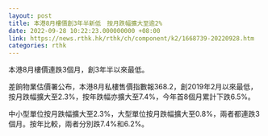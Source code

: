 ```yaml
---
layout: post
title: 本港8月樓價創3年半新低　按月跌幅擴大至逾2%
date: 2022-09-28 10:22:23.000000000 +08:00
link: https://news.rthk.hk/rthk/ch/component/k2/1668739-20220928.htm
categories: rthk
---
```


本港8月樓價連跌3個月，創3年半以來最低。

差餉物業估價署公布，本港8月私樓售價指數報368.2，創2019年2月以來最低，按月跌幅擴大至2.3%，按年跌幅亦擴大至7.4%，今年首8個月累計下跌6.5%。

中小型單位按月跌幅擴大至2.3%，大型單位按月跌幅擴大至0.8%，兩者都連跌3個月。按年比較，兩者分別跌7.4%和6.2%。
